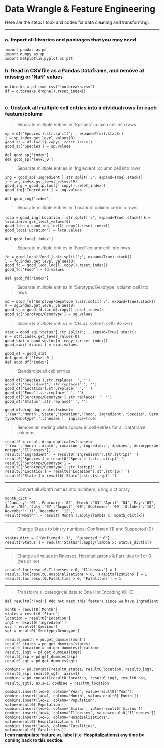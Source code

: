# Data Wrangle & Feature Engineering

Here are the steps I took and codes for data cleaning and transforming.

---

### a. Import all libraries and packages that you may need

`import pandas as pd`  
`import numpy as np`  
`import matplotlib.pyplot as plt`

### b. Read in CSV file as a Pandas Dataframe, and remove all missing or 'NaN' values

`outbreaks = pd.read_csv("~outbreaks.csv")`  
`df = outbreaks.dropna().reset_index()`  

---

### c. Unstack all multiple cell entries into individual rows for each feature/column

> Separate multiple entries in 'Species' column cell into rows

`sp = df['Species'].str.split(';', expand=True).stack()`  
`i = sp.index.get_level_values(0)`  
`good_sp = df.loc[i].copy().reset_index()`  
`good_sp['Species'] = sp.values`  

`del good_sp['index']`  
`del good_sp['level_0']`  

> Separate multiple entries in 'Ingredient' column cell into rows

`ing = good_sp['Ingredient'].str.split(';', expand=True).stack()`  
`j = ing.index.get_level_values(0)`  
`good_ing = good_sp.loc[j].copy().reset_index()`  
`good_ing['Ingredient'] = ing.values`  

`del good_ing['index']`  

> Separate multiple entries in 'Location' column cell into rows

`loca = good_ing['Location'].str.split(';', expand=True).stack()` 
`k = loca.index.get_level_values(0)`  
`good_loca = good_ing.loc[k].copy().reset_index()`  
`good_loca['Location'] = loca.values`  

`del good_loca['index']`  

> Separate multiple entries in 'Food' column cell into rows

`fd = good_loca['Food'].str.split(';', expand=True).stack()`  
`l = fd.index.get_level_values(0)`  
`good_fd = good_loca.loc[l].copy().reset_index()`  
`good_fd['Food'] = fd.values`  

`del good_fd['index']`  

> Separate multiple entries in 'Serotype/Genotype' column cell into rows

`sg = good_fd['Serotype/Genotype'].str.split(';', expand=True).stack()`  
`m = sg.index.get_level_values(0)`  
`good_sg = good_fd.loc[m].copy().reset_index()`  
`good_sg['Serotype/Genotype'] = sg.values`  

> Separate multiple entries in 'Status' column cell into rows

`stat = good_sg['Status'].str.split(';', expand=True).stack()`  
`n = stat.index.get_level_values(0)`  
`good_stat = good_sg.loc[n].copy().reset_index()`  
`good_stat['Status'] = stat.values`  

`good_df = good_stat`  
`del good_df['level_0']`  
`del good_df['index']`  

> Standardize all cell entries

`good_df['Species'].str.replace(' ', '')`  
`good_df['Ingredient'].str.replace(' ', '')`  
`good_df['Location'].str.replace(' ', '')`  
`good_df['Food'].str.replace(' ', '')`  
`good_df['Serotype/Genotype'].str.replace(' ', '')`  
`good_df['Status'].str.replace(' ', '')`  

`good_df.drop_duplicates(subset=['Year','Month','State','Location','Food','Ingredient','Species','Serotype/Genotype','Illnesses'], inplace=True)`  

> Remove all leading white spaces in cell entries for all Dataframe columns

`result0 = result.drop_duplicates(subset=['Year','Month','State','Location','Ingredient','Species','Serotype/Genotype','Illnesses'])`  
`result0['Ingredient'] = result0['Ingredient'].str.lstrip(' ')`  
`result0['Species'] = result0['Species'].str.lstrip(' ')`  
`result0['Serotype/Genotype'] = result0['Serotype/Genotype'].str.lstrip(' ')`  
`result0['Location'] = result0['Location'].str.lstrip(' ')`  
`result0['State'] = result0['State'].str.lstrip(' ')`  

---

> Convert all *Month* names into numbers, using dictionary

`month_dict = {'January':'01','February':'02','March':'03','April':'04','May':'05','June':'06','July':'07','August':'08','September':'09','October':'10','November':'11','December':'12',}`  
`result['Month'] = result['Month'].apply(lambda x: month_dict[x])`  

---

> Change Status to binary numbers: Confirmed (1) and Suspected (0)

`status_dict = {'Confirmed':'1', 'Suspected':'0'}`  
`result['Status'] = result['Status'].apply(lambda x: status_dict[x])`  

---

> Change all values in Illnesses, Hospitalizations & Fatalities to 1 or 0 (yes or no)

`result0.loc[result0.Illnesses > 0, 'Illnesses'] = 1`  
`result0.loc[result0.Hospitalizations > 0, 'Hospitalizations'] = 1`  
`result0.loc[result0.Fatalities > 0, 'Fatalities'] = 1`  

---

> Transform all cateogrical data to One Hot Encoding (OHE)

`del result0['Food'] #do not neet this feature since we have Ingredient`  

`month = result0['Month']`  
`states = result0['State']`  
`location = result0['Location']`  
`ingt = result0['Ingredient']`  
`ssp = result0['Species']`  
`sgt = result0['Serotype/Genotype']`  

`result0_month = pd.get_dummies(month)`  
`result0_states = pd.get_dummies(states)`  
`result0_location = pd.get_dummies(location)`  
`result0_ingt = pd.get_dummies(ingt)`  
`result0_ssp = pd.get_dummies(ssp)`  
`result0_sgt = pd.get_dummies(sgt)`  

`combine = pd.concat([result0_states, result0_location, result0_ingt, result0_ssp, result0_sgt], axis=1)`  
`combine = pd.concat([result0_location, result0_ingt, result0_ssp, result0_sgt], axis=1)` 
`combine = result0_location`  

`combine.insert(loc=0, column='Year', value=result0['Year'])`  
`combine.insert(loc=1, column='Month', value=result0['Month'])`  
`combine.insert(loc=2, column='Population', value=result0['Population'])`  
`combine.insert(loc=3, column='Status', value=result0['Status'])`  
`combine.insert(loc=4, column='Illnesses', value=result0['Illnesses'])`  
`combine.insert(loc=5, column='Hospitalizations', value=result0['Hospitalizations'])`  
`combine.insert(loc=6, column='Fatalities', value=result0['Fatalities'])`  
**I can manipulate feature vs. label (i.e. Hospitalizations) any time be coming back to this section.**
